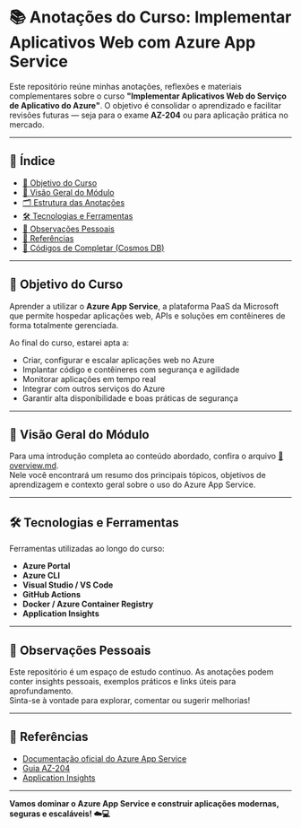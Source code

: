 # 📚 Anotações do Curso: Implementar Aplicativos Web com Azure App Service

Este repositório reúne minhas anotações, reflexões e materiais complementares sobre o curso **"Implementar Aplicativos Web do Serviço de Aplicativo do Azure"**. O objetivo é consolidar o aprendizado e facilitar revisões futuras — seja para o exame **AZ-204** ou para aplicação prática no mercado.

---

## 🧭 Índice

- [🎯 Objetivo do Curso](#-objetivo-do-curso)
- [📄 Visão Geral do Módulo](#-visão-geral-do-módulo)
- [🗂 Estrutura das Anotações](#-estrutura-das-anotações)
- [🛠 Tecnologias e Ferramentas](#-tecnologias-e-ferramentas)
- [📌 Observações Pessoais](#-observações-pessoais)
- [📖 Referências](#-referências)
- [🧩 Códigos de Completar (Cosmos DB)](./complete-codigo.md)

---

## 🎯 Objetivo do Curso

Aprender a utilizar o **Azure App Service**, a plataforma PaaS da Microsoft que permite hospedar aplicações web, APIs e soluções em contêineres de forma totalmente gerenciada.

Ao final do curso, estarei apta a:

- Criar, configurar e escalar aplicações web no Azure  
- Implantar código e contêineres com segurança e agilidade  
- Monitorar aplicações em tempo real  
- Integrar com outros serviços do Azure  
- Garantir alta disponibilidade e boas práticas de segurança

---

## 📄 Visão Geral do Módulo
Para uma introdução completa ao conteúdo abordado, confira o arquivo [📘 overview.md](./overview.md).  
Nele você encontrará um resumo dos principais tópicos, objetivos de aprendizagem e contexto geral sobre o uso do Azure App Service.

---

## 🛠 Tecnologias e Ferramentas

Ferramentas utilizadas ao longo do curso:

- **Azure Portal**  
- **Azure CLI**  
- **Visual Studio / VS Code**  
- **GitHub Actions**  
- **Docker / Azure Container Registry**  
- **Application Insights**

---

## 📌 Observações Pessoais

Este repositório é um espaço de estudo contínuo. As anotações podem conter insights pessoais, exemplos práticos e links úteis para aprofundamento.  
Sinta-se à vontade para explorar, comentar ou sugerir melhorias!

---

## 📖 Referências

- [Documentação oficial do Azure App Service](https://learn.microsoft.com/pt-br/azure/app-service/)  
- [Guia AZ-204](https://learn.microsoft.com/pt-br/certifications/exams/az-204/)  
- [Application Insights](https://learn.microsoft.com/pt-br/azure/azure-monitor/app/app-insights-overview)

---

**Vamos dominar o Azure App Service e construir aplicações modernas, seguras e escaláveis! ☁️💻**
